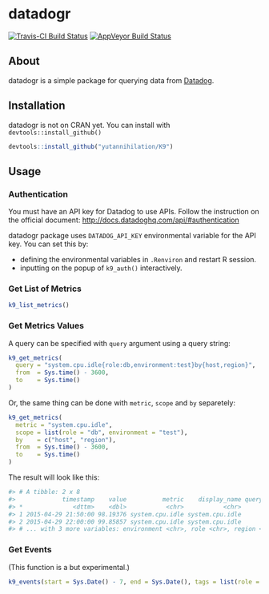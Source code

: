 # datadogr

[![Travis-CI Build Status](https://travis-ci.org/yutannihilation/K9.svg?branch=master)](https://travis-ci.org/yutannihilation/K9)
[![AppVeyor Build Status](https://ci.appveyor.com/api/projects/status/github/yutannihilation/K9?branch=master&svg=true)](https://ci.appveyor.com/project/yutannihilation/K9)

## About

datadogr is a simple package for querying data from [Datadog](https://www.datadoghq.com/).

## Installation

datadogr is not on CRAN yet. You can install with `devtools::install_github()`

``` r
devtools::install_github("yutannihilation/K9")
```

## Usage

### Authentication

You must have an API key for Datadog to use APIs. Follow the instruction on the official document: http://docs.datadoghq.com/api/#authentication

datadogr package uses `DATADOG_API_KEY` environmental variable for the API key. You can set this by:

* defining the environmental variables in `.Renviron` and restart R session.
* inputting on the popup of `k9_auth()` interactively.

### Get List of Metrics

``` r
k9_list_metrics()
```

### Get Metrics Values

A query can be specified with `query` argument using a query string:

```r
k9_get_metrics(
  query = "system.cpu.idle{role:db,environment:test}by{host,region}",
  from  = Sys.time() - 3600,
  to    = Sys.time()
)
```

Or, the same thing can be done with `metric`, `scope` and `by` separetely:

```r
k9_get_metrics(
  metric = "system.cpu.idle",
  scope = list(role = "db", environment = "test"),
  by    = c("host", "region"),
  from  = Sys.time() - 3600,
  to    = Sys.time()
)
```

The result will look like this:

``` r
#> # A tibble: 2 x 8
#>             timestamp    value          metric    display_name query_index interval                     host
#> *              <dttm>    <dbl>           <chr>           <chr>       <int>    <int>                    <chr>
#> 1 2015-04-29 21:50:00 98.19376 system.cpu.idle system.cpu.idle           0      600 vagrant-ubuntu-trusty-64
#> 2 2015-04-29 22:00:00 99.85857 system.cpu.idle system.cpu.idle           0      600 vagrant-ubuntu-trusty-64
#> # ... with 3 more variables: environment <chr>, role <chr>, region <chr>, expression <chr>
```

### Get Events

(This function is a but experimental.)

``` r
k9_events(start = Sys.Date() - 7, end = Sys.Date(), tags = list(role = "db"))
```
